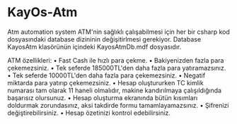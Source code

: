 # KayOs-Atm
 Atm automation system
ATM'nin sağlıklı çalışabilmesi için her bir csharp kod dosyasındaki database dizininin değişitirlmesi gerekiyor. Database KayosAtm klasörünün içindeki KayosAtmDb.mdf dosyasıdır.

ATM özellikleri:
• Fast Cash ile hızlı para çekme.
• Bakiyenizden fazla para çekemezsiniz.
• Tek seferde 185000TL'den daha fazla para yatıramazsınız.
• Tek seferde 10000TL'den daha fazla para çekemezsiniz.
• Negatif miktarda para yatırıp çekemezsiniz.
• Hesap oluştururken TC kimlik numarası tam olarak 11 haneli olmalıdır, makine kandırılmaya çalışıldığında başarısız olursunuz.
• Hesap oluşturma ekranında bütün kısımları doldurmak zorundasınız, aksi takdirde formu tamamlayamazsınız.
• Şifrenizi değiştirebilirsiniz.
• Hesap özetinizi kontrol edebilirsiniz.
